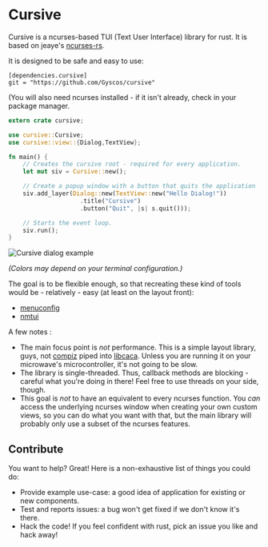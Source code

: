 Cursive
=======

Cursive is a ncurses-based TUI (Text User Interface) library for rust. It is based on jeaye's [ncurses-rs](https://github.com/jeaye/ncurses-rs).

It is designed to be safe and easy to use:

```
[dependencies.cursive]
git = "https://github.com/Gyscos/cursive"
```

(You will also need ncurses installed - if it isn't already, check in your package manager.

```rust
extern crate cursive;

use cursive::Cursive;
use cursive::view::{Dialog,TextView};

fn main() {
	// Creates the cursive root - required for every application.
    let mut siv = Cursive::new();

    // Create a popup window with a button that quits the application
    siv.add_layer(Dialog::new(TextView::new("Hello Dialog!"))
                    .title("Cursive")
                    .button("Quit", |s| s.quit()));

    // Starts the event loop.
    siv.run();
}
```

![Cursive dialog example](https://raw.githubusercontent.com/Gyscos/Cursive/master/doc/cursive_example.png)

_(Colors may depend on your terminal configuration.)_


The goal is to be flexible enough, so that recreating these kind of tools would be - relatively - easy (at least on the layout front):

* [menuconfig](http://en.wikipedia.org/wiki/Menuconfig#/media/File:Linux_x86_3.10.0-rc2_Kernel_Configuration.png)
* [nmtui](https://access.redhat.com/documentation/en-US/Red_Hat_Enterprise_Linux/7/html/Networking_Guide/sec-Configure_a_Network_Team_Using_the_Text_User_Interface_nmtui.html)

A few notes :

* The main focus point is _not_ performance. This is a simple layout library, guys, not [compiz](https://www.google.com/search?q=compiz&tbm=isch) piped into [libcaca](https://www.google.com/search?q=libcaca&tbm=isch). Unless you are running it on your microwave's microcontroller, it's not going to be slow.
* The library is single-threaded. Thus, callback methods are blocking - careful what you're doing in there! Feel free to use threads on your side, though.
* This goal is _not_ to have an equivalent to every ncurses function. You _can_ access the underlying ncurses window when creating your own custom views, so you can do what you want with that, but the main library will probably only use a subset of the ncurses features.

Contribute
----------

You want to help? Great! Here is a non-exhaustive list of things you could do:

* Provide example use-case: a good idea of application for existing or new components.
* Test and reports issues: a bug won't get fixed if we don't know it's there.
* Hack the code! If you feel confident with rust, pick an issue you like and hack away!

